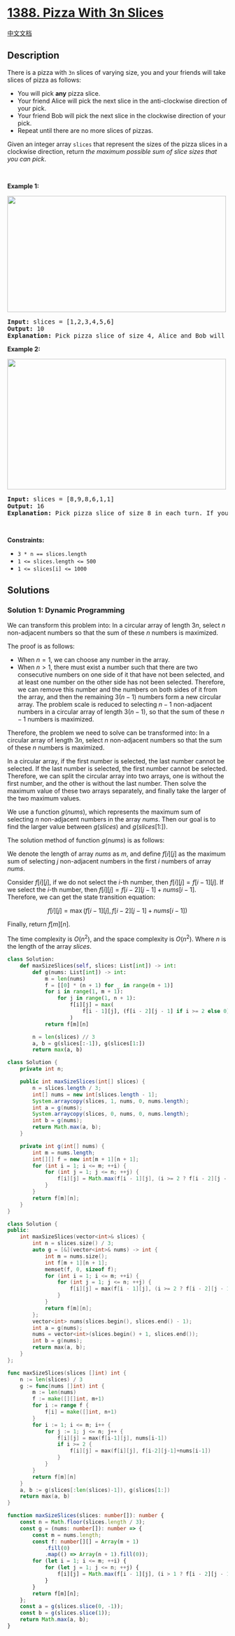 # [1388. Pizza With 3n Slices](https://leetcode.com/problems/pizza-with-3n-slices)

[中文文档](/solution/1300-1399/1388.Pizza%20With%203n%20Slices/README.md)

## Description

<p>There is a pizza with <code>3n</code> slices of varying size, you and your friends will take slices of pizza as follows:</p>

<ul>
	<li>You will pick <strong>any</strong> pizza slice.</li>
	<li>Your friend Alice will pick the next slice in the anti-clockwise direction of your pick.</li>
	<li>Your friend Bob will pick the next slice in the clockwise direction of your pick.</li>
	<li>Repeat until there are no more slices of pizzas.</li>
</ul>

<p>Given an integer array <code>slices</code> that represent the sizes of the pizza slices in a clockwise direction, return <em>the maximum possible sum of slice sizes that you can pick</em>.</p>

<p>&nbsp;</p>
<p><strong class="example">Example 1:</strong></p>
<img alt="" src="https://fastly.jsdelivr.net/gh/doocs/leetcode@main/solution/1300-1399/1388.Pizza%20With%203n%20Slices/images/sample_3_1723.png" style="width: 500px; height: 266px;" />
<pre>
<strong>Input:</strong> slices = [1,2,3,4,5,6]
<strong>Output:</strong> 10
<strong>Explanation:</strong> Pick pizza slice of size 4, Alice and Bob will pick slices with size 3 and 5 respectively. Then Pick slices with size 6, finally Alice and Bob will pick slice of size 2 and 1 respectively. Total = 4 + 6.
</pre>

<p><strong class="example">Example 2:</strong></p>
<img alt="" src="https://fastly.jsdelivr.net/gh/doocs/leetcode@main/solution/1300-1399/1388.Pizza%20With%203n%20Slices/images/sample_4_1723.png" style="width: 500px; height: 299px;" />
<pre>
<strong>Input:</strong> slices = [8,9,8,6,1,1]
<strong>Output:</strong> 16
<strong>Explanation:</strong> Pick pizza slice of size 8 in each turn. If you pick slice with size 9 your partners will pick slices of size 8.
</pre>

<p>&nbsp;</p>
<p><strong>Constraints:</strong></p>

<ul>
	<li><code>3 * n == slices.length</code></li>
	<li><code>1 &lt;= slices.length &lt;= 500</code></li>
	<li><code>1 &lt;= slices[i] &lt;= 1000</code></li>
</ul>

## Solutions

### Solution 1: Dynamic Programming

We can transform this problem into: In a circular array of length $3n$, select $n$ non-adjacent numbers so that the sum of these $n$ numbers is maximized.

The proof is as follows:

-   When $n = 1$, we can choose any number in the array.
-   When $n > 1$, there must exist a number such that there are two consecutive numbers on one side of it that have not been selected, and at least one number on the other side has not been selected. Therefore, we can remove this number and the numbers on both sides of it from the array, and then the remaining $3(n - 1)$ numbers form a new circular array. The problem scale is reduced to selecting $n - 1$ non-adjacent numbers in a circular array of length $3(n - 1)$, so that the sum of these $n - 1$ numbers is maximized.

Therefore, the problem we need to solve can be transformed into: In a circular array of length $3n$, select $n$ non-adjacent numbers so that the sum of these $n$ numbers is maximized.

In a circular array, if the first number is selected, the last number cannot be selected. If the last number is selected, the first number cannot be selected. Therefore, we can split the circular array into two arrays, one is without the first number, and the other is without the last number. Then solve the maximum value of these two arrays separately, and finally take the larger of the two maximum values.

We use a function $g(nums)$, which represents the maximum sum of selecting $n$ non-adjacent numbers in the array $nums$. Then our goal is to find the larger value between $g(slices)$ and $g(slices[1:])$.

The solution method of function $g(nums)$ is as follows:

We denote the length of array $nums$ as $m$, and define $f[i][j]$ as the maximum sum of selecting $j$ non-adjacent numbers in the first $i$ numbers of array $nums$.

Consider $f[i][j]$, if we do not select the $i$-th number, then $f[i][j] = f[i - 1][j]$. If we select the $i$-th number, then $f[i][j] = f[i - 2][j - 1] + nums[i - 1]$. Therefore, we can get the state transition equation:

$$
f[i][j] = \max(f[i - 1][j], f[i - 2][j - 1] + nums[i - 1])
$$

Finally, return $f[m][n]$.

The time complexity is $O(n^2)$, and the space complexity is $O(n^2)$. Where $n$ is the length of the array $slices$.

<!-- tabs:start -->

```python
class Solution:
    def maxSizeSlices(self, slices: List[int]) -> int:
        def g(nums: List[int]) -> int:
            m = len(nums)
            f = [[0] * (n + 1) for _ in range(m + 1)]
            for i in range(1, m + 1):
                for j in range(1, n + 1):
                    f[i][j] = max(
                        f[i - 1][j], (f[i - 2][j - 1] if i >= 2 else 0) + nums[i - 1]
                    )
            return f[m][n]

        n = len(slices) // 3
        a, b = g(slices[:-1]), g(slices[1:])
        return max(a, b)
```

```java
class Solution {
    private int n;

    public int maxSizeSlices(int[] slices) {
        n = slices.length / 3;
        int[] nums = new int[slices.length - 1];
        System.arraycopy(slices, 1, nums, 0, nums.length);
        int a = g(nums);
        System.arraycopy(slices, 0, nums, 0, nums.length);
        int b = g(nums);
        return Math.max(a, b);
    }

    private int g(int[] nums) {
        int m = nums.length;
        int[][] f = new int[m + 1][n + 1];
        for (int i = 1; i <= m; ++i) {
            for (int j = 1; j <= n; ++j) {
                f[i][j] = Math.max(f[i - 1][j], (i >= 2 ? f[i - 2][j - 1] : 0) + nums[i - 1]);
            }
        }
        return f[m][n];
    }
}
```

```cpp
class Solution {
public:
    int maxSizeSlices(vector<int>& slices) {
        int n = slices.size() / 3;
        auto g = [&](vector<int>& nums) -> int {
            int m = nums.size();
            int f[m + 1][n + 1];
            memset(f, 0, sizeof f);
            for (int i = 1; i <= m; ++i) {
                for (int j = 1; j <= n; ++j) {
                    f[i][j] = max(f[i - 1][j], (i >= 2 ? f[i - 2][j - 1] : 0) + nums[i - 1]);
                }
            }
            return f[m][n];
        };
        vector<int> nums(slices.begin(), slices.end() - 1);
        int a = g(nums);
        nums = vector<int>(slices.begin() + 1, slices.end());
        int b = g(nums);
        return max(a, b);
    }
};
```

```go
func maxSizeSlices(slices []int) int {
	n := len(slices) / 3
	g := func(nums []int) int {
		m := len(nums)
		f := make([][]int, m+1)
		for i := range f {
			f[i] = make([]int, n+1)
		}
		for i := 1; i <= m; i++ {
			for j := 1; j <= n; j++ {
				f[i][j] = max(f[i-1][j], nums[i-1])
				if i >= 2 {
					f[i][j] = max(f[i][j], f[i-2][j-1]+nums[i-1])
				}
			}
		}
		return f[m][n]
	}
	a, b := g(slices[:len(slices)-1]), g(slices[1:])
	return max(a, b)
}
```

```ts
function maxSizeSlices(slices: number[]): number {
    const n = Math.floor(slices.length / 3);
    const g = (nums: number[]): number => {
        const m = nums.length;
        const f: number[][] = Array(m + 1)
            .fill(0)
            .map(() => Array(n + 1).fill(0));
        for (let i = 1; i <= m; ++i) {
            for (let j = 1; j <= n; ++j) {
                f[i][j] = Math.max(f[i - 1][j], (i > 1 ? f[i - 2][j - 1] : 0) + nums[i - 1]);
            }
        }
        return f[m][n];
    };
    const a = g(slices.slice(0, -1));
    const b = g(slices.slice(1));
    return Math.max(a, b);
}
```

<!-- tabs:end -->

<!-- end -->
